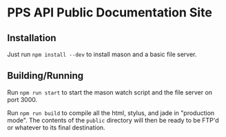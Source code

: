 PPS API Public Documentation Site
=================================

Installation
------------
Just run `npm install --dev` to install mason and a basic file server. 

Building/Running
----------------
Run `npm run start` to start the mason watch script and the file server on port 3000.

Run `npm run build` to compile all the html, stylus, and jade in "production mode". The contents of the `public` directory will then be ready to be FTP'd or whatever to its final destination.